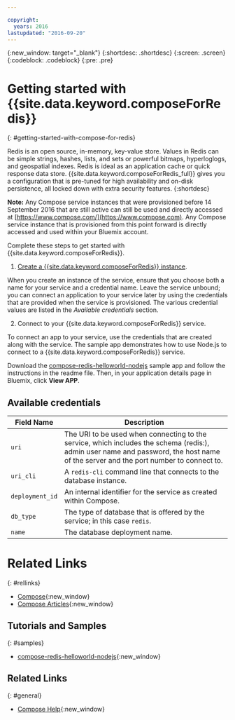 ```yaml
---

copyright:
  years: 2016
lastupdated: "2016-09-20"
---
```


{:new_window: target="_blank"}
{:shortdesc: .shortdesc}
{:screen: .screen}
{:codeblock: .codeblock}
{:pre: .pre}

# Getting started with {{site.data.keyword.composeForRedis}}
{: #getting-started-with-compose-for-redis}

Redis is an open source, in-memory, key-value store. Values in Redis can be simple strings, hashes, lists, and sets or powerful bitmaps, hyperloglogs, and geospatial indexes. Redis is ideal as an application cache or quick response data store. {{site.data.keyword.composeForRedis_full}} gives you a configuration that is pre-tuned for high availability and on-disk persistence, all locked down with extra security features.
{:shortdesc}

**Note:** Any Compose service instances that were provisioned before 14 September 2016 that are still active can still be used and directly accessed at [https://www.compose.com/](https://www.compose.com). Any Compose service instance that is provisioned from this point forward is directly accessed and used within your Bluemix account.

Complete these steps to get started with {{site.data.keyword.composeForRedis}}.

1. [Create a {{site.data.keyword.composeForRedis}} instance](https://console.ng.bluemix.net/catalog/services/compose-for-redis/).

  When you create an instance of the service, ensure that you choose both a name for your service and a credential name. Leave the service unbound; you can connect an application to your service later by using the credentials that are provided when the service is provisioned. The various credential values are listed in the *Available credentials* section.

2. Connect to your {{site.data.keyword.composeForRedis}} service.

  To connect an app to your service, use the credentials that are created along with the service. The sample app demonstrates how to use Node.js to connect to a {{site.data.keyword.composeForRedis}} service.

  Download the [compose-redis-helloworld-nodejs](https://github.com/IBM-Bluemix/compose-redis-helloworld-nodejs) sample app and follow the instructions in the readme file. Then, in your application details page in Bluemix, click **View APP**.

## Available credentials

Field Name|Description
----------|-----------
`uri`|The URI to be used when connecting to the service, which includes the schema (redis:), admin user name and password, the host name of the server and the port number to connect to.
`uri_cli`|A `redis-cli` command line that connects to the database instance.
`deployment_id`|An internal identifier for the service as created within Compose.
`db_type`|The type of database that is offered by the service; in this case `redis`.
`name`|The database deployment name.

# Related Links
{: #rellinks}

* [Compose](https://www.compose.com){:new_window}
* [Compose Articles](https://www.compose.com/articles/){:new_window}

## Tutorials and Samples
{: #samples}
* [compose-redis-helloworld-nodejs](https://github.com/IBM-Bluemix/compose-redis-helloworld-nodejs){:new_window}

## Related Links
{: #general}
* [Compose Help](https://help.compose.com/docs){:new_window}
